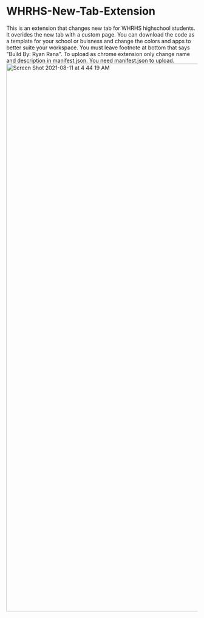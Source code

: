 # WHRHS-New-Tab-Extension
This is an extension that changes new tab for WHRHS highschool students. It overides the new tab with a custom page. You can download the code as a template for your school or buisness and change the colors and apps to better suite your workspace. You must leave footnote at bottom that says "Build By: Ryan Rana". To upload as chrome extension only change name and description in manifest.json. You need manifest.json to upload. <br>
<img width="1438" alt="Screen Shot 2021-08-11 at 4 44 19 AM" src="https://user-images.githubusercontent.com/39924576/128998584-96cdb57d-53e8-4112-bb7d-9b2ff982e3f6.png">

